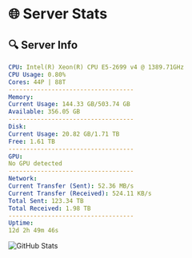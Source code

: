 # 🌐 Server Stats
## 🔍 Server Info
```yaml
CPU: Intel(R) Xeon(R) CPU E5-2699 v4 @ 1389.71GHz
CPU Usage: 0.80%
Cores: 44P | 88T
-----------------------------------
Memory:
Current Usage: 144.33 GB/503.74 GB
Available: 356.05 GB
-----------------------------------
Disk:
Current Usage: 20.82 GB/1.71 TB
Free: 1.61 TB
-----------------------------------
GPU:
No GPU detected
-----------------------------------
Network:
Current Transfer (Sent): 52.36 MB/s
Current Transfer (Received): 524.11 KB/s
Total Sent: 123.34 TB
Total Received: 1.98 TB
-----------------------------------
Uptime:
12d 2h 49m 46s
```
![GitHub Stats](https://img.shields.io/badge/Updated-2025-02-20_01:33:04-blue)